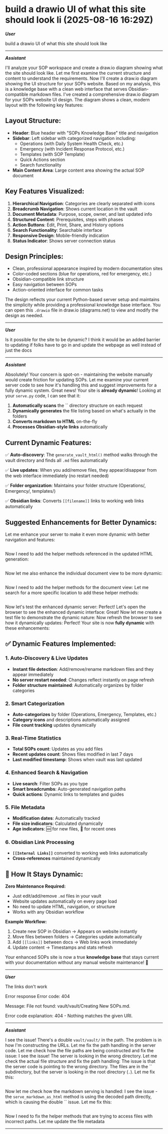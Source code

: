 <!-- Generated by SpecStory -->

# build a drawio UI of what this site should look li (2025-08-16 16:29Z)

_**User**_

build a drawio UI of what this site should look like

---

_**Assistant**_

I'll analyze your SOP workspace and create a draw.io diagram showing what the site should look like. Let me first examine the current structure and content to understand the requirements. Now I'll create a draw.io diagram showing the UI structure for your SOPs website. Based on my analysis, this is a knowledge base with a clean web interface that serves Obsidian-compatible markdown files. I've created a comprehensive draw.io diagram for your SOPs website UI design. The diagram shows a clean, modern layout with the following key features:

## Layout Structure:
- **Header**: Blue header with "SOPs Knowledge Base" title and navigation
- **Sidebar**: Left sidebar with categorized navigation including:
  - Operations (with Daily System Health Check, etc.)
  - Emergency (with Incident Response Protocol, etc.)
  - Templates (with SOP Template)
  - Quick Actions section
  - Search functionality
- **Main Content Area**: Large content area showing the actual SOP document

## Key Features Visualized:
1. **Hierarchical Navigation**: Categories are clearly separated with icons
2. **Breadcrumb Navigation**: Shows current location in the vault
3. **Document Metadata**: Purpose, scope, owner, and last updated info
4. **Structured Content**: Prerequisites, steps with phases
5. **Action Buttons**: Edit, Print, Share, and History options
6. **Search Functionality**: Searchable interface
7. **Responsive Design**: Mobile-friendly indication
8. **Status Indicator**: Shows server connection status

## Design Principles:
- Clean, professional appearance inspired by modern documentation sites
- Color-coded sections (blue for operations, red for emergency, etc.)
- Obsidian-compatible link structure
- Easy navigation between SOPs
- Action-oriented interface for common tasks

The design reflects your current Python-based server setup and maintains the simplicity while providing a professional knowledge base interface. You can open this `.drawio` file in draw.io (diagrams.net) to view and modify the design as needed.

---

_**User**_

Is it possible for the site to be dynamic? I think it would be an added barrier to updating if folks have to go in and update the webpage as well instead of just the docs

---

_**Assistant**_

Absolutely! Your concern is spot-on - maintaining the website manually would create friction for updating SOPs. Let me examine your current server code to see how it's handling this and suggest improvements for a fully dynamic system. Great news! Your site is **already dynamic**! Looking at your `serve.py` code, I can see that it:

1. **Automatically scans** the `` directory structure on each request
2. **Dynamically generates** the file listing based on what's actually in the folders
3. **Converts markdown to HTML** on-the-fly
4. **Processes Obsidian-style links** automatically

## Current Dynamic Features:

✅ **Auto-discovery**: The `generate_vault_html()` method walks through the vault directory and finds all `.md` files automatically

✅ **Live updates**: When you add/remove files, they appear/disappear from the web interface immediately (no restart needed)

✅ **Folder organization**: Maintains your folder structure (Operations/, Emergency/, templates/)

✅ **Obsidian links**: Converts `[[filename]]` links to working web links automatically

## Suggested Enhancements for Better Dynamics:

Let me enhance your server to make it even more dynamic with better navigation and features: 
```

```
Now I need to add the helper methods referenced in the updated HTML generation: 
```

```
Now let me also enhance the individual document view to be more dynamic: 
```

```
Now I need to add the helper methods for the document view: Let me search for a more specific location to add these helper methods: 
```

```
Now let's test the enhanced dynamic server: Perfect! Let's open the browser to see the enhanced dynamic interface: Great! Now let me create a test file to demonstrate the dynamic nature: Now refresh the browser to see how it dynamically updates: Perfect! Your site is now **fully dynamic** with these enhancements:

## ✅ **Dynamic Features Implemented:**

### **1. Auto-Discovery & Live Updates**
- **Instant file detection**: Add/remove/rename markdown files and they appear immediately
- **No server restart needed**: Changes reflect instantly on page refresh
- **Folder structure maintained**: Automatically organizes by folder categories

### **2. Smart Categorization**
- **Auto-categorizes** by folder (Operations, Emergency, Templates, etc.)
- **Category icons** and descriptions automatically assigned
- **File count tracking** updates dynamically

### **3. Real-Time Statistics**
- **Total SOPs count**: Updates as you add files
- **Recent updates count**: Shows files modified in last 7 days
- **Last modified timestamp**: Shows when vault was last updated

### **4. Enhanced Search & Navigation**
- **Live search**: Filter SOPs as you type
- **Smart breadcrumbs**: Auto-generated navigation paths
- **Quick actions**: Dynamic links to templates and guides

### **5. File Metadata**
- **Modification dates**: Automatically tracked
- **File size indicators**: Calculated dynamically
- **Age indicators**: 🆕 for new files, 📅 for recent ones

### **6. Obsidian Link Processing**
- **`[[Internal Links]]`** converted to working web links automatically
- **Cross-references** maintained dynamically

## 🚀 **How It Stays Dynamic:**

**Zero Maintenance Required:**
- Just edit/add/remove `.md` files in your vault
- Website updates automatically on every page load
- No need to update HTML, navigation, or structure
- Works with any Obsidian workflow

**Example Workflow:**
1. Create new SOP in Obsidian → Appears on website instantly
2. Move files between folders → Categories update automatically  
3. Add `[[links]]` between docs → Web links work immediately
4. Update content → Timestamps and stats refresh

Your enhanced SOPs site is now a true **knowledge base** that stays current with your documentation without any manual website maintenance! 🎉

---

_**User**_

The links don't work

Error response
Error code: 404

Message: File not found: vault/vault/Creating New SOPs.md.

Error code explanation: 404 - Nothing matches the given URI.

---

_**Assistant**_

I see the issue! There's a double `vault/vault/` in the path. The problem is in how I'm constructing the URLs. Let me fix the path handling in the server code. Let me check how the file paths are being constructed and fix the issue: I see the issue! The server is looking in the wrong directory. Let me check the actual file structure and fix the path handling: The issue is that the server code is pointing to the wrong directory. The files are in the `` subdirectory, but the server is looking in the root directory (`.`). Let me fix this: 
```

```
Now let me check how the markdown serving is handled: I see the issue - the `serve_markdown_as_html` method is using the decoded path directly, which is causing the double `` issue. Let me fix this: 
```

```
Now I need to fix the helper methods that are trying to access files with incorrect paths. Let me update the file metadata 

---

